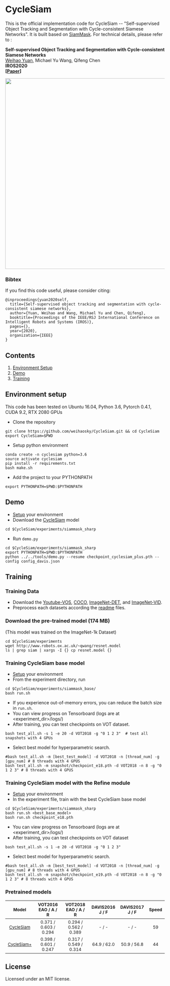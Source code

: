 # CycleSiam

This is the official implementation code for CycleSiam -- "Self-supervised Object Tracking and Segmentation with Cycle-consistent Siamese Networks". It is built based on [SiamMask](https://github.com/foolwood/SiamMask). For technical details, please refer to :

**Self-supervised Object Tracking and Segmentation with Cycle-consistent Siamese Networks** <br />
[Weihao Yuan](https://weihao-yuan.com), Michael Yu Wang, Qifeng Chen <br />
**IROS2020** <br />
**[[Paper](https://arxiv.org/pdf/2008.00637.pdf)]** <br />


<div align="center">
  <img src="http://weihao-yuan.com/wp-content/uploads/cycletrack.jpg" width="600px" />
</div>

### Bibtex
If you find this code useful, please consider citing:

```
@inproceedings{yuan2020self,
  title={Self-supervised object tracking and segmentation with cycle-consistent siamese networks},
  author={Yuan, Weihao and Wang, Michael Yu and Chen, Qifeng},
  booktitle={Proceedings of the IEEE/RSJ International Conference on Intelligent Robots and Systems (IROS)},
  pages={},
  year={2020},
  organization={IEEE}
}
```


## Contents
1. [Environment Setup](#environment-setup)
2. [Demo](#demo)
3. [Training](#training-models)

## Environment setup
This code has been tested on Ubuntu 16.04, Python 3.6, Pytorch 0.4.1, CUDA 9.2, RTX 2080 GPUs

- Clone the repository 
```
git clone https://github.com/weihaosky/CycleSiam.git && cd CycleSiam
export CycleSiam=$PWD
```
- Setup python environment
```
conda create -n cyclesiam python=3.6
source activate cyclesiam
pip install -r requirements.txt
bash make.sh
```
- Add the project to your PYTHONPATH
```
export PYTHONPATH=$PWD:$PYTHONPATH
```

## Demo
- [Setup](#environment-setup) your environment
- Download the [CycleSiam](https://hkustconnect-my.sharepoint.com/:u:/g/personal/wyuanaa_connect_ust_hk/EWdBDP-_IslEvoc78NfIMYMBHfXONVi3QvrHEx7mNd1Trw?e=CpbIJb) model
```shell
cd $CycleSiam/experiments/siammask_sharp
```
- Run `demo.py`

```shell
cd $CycleSiam/experiments/siammask_sharp
export PYTHONPATH=$PWD:$PYTHONPATH
python ../../tools/demo.py --resume checkpoint_cyclesiam_plus.pth --config config_davis.json
```


## Training

### Training Data 
- Download the [Youtube-VOS](https://youtube-vos.org/dataset/download/), 
[COCO](http://cocodataset.org/#download), 
[ImageNet-DET](http://image-net.org/challenges/LSVRC/2015/), 
and [ImageNet-VID](http://image-net.org/challenges/LSVRC/2015/).
- Preprocess each datasets according the [readme](data/ytb_vos/readme.md) files.

### Download the pre-trained model (174 MB)
(This model was trained on the ImageNet-1k Dataset)
```
cd $CycleSiam/experiments
wget http://www.robots.ox.ac.uk/~qwang/resnet.model
ls | grep siam | xargs -I {} cp resnet.model {}
```

### Training CycleSiam base model
- [Setup](#environment-setup) your environment
- From the experiment directory, run
```
cd $CycleSiam/experiments/siammask_base/
bash run.sh
```
- If you experience out-of-memory errors, you can reduce the batch size in `run.sh`.
- You can view progress on Tensorboard (logs are at <experiment\_dir>/logs/)
- After training, you can test checkpoints on VOT dataset.
```shell
bash test_all.sh -s 1 -e 20 -d VOT2018 -g "0 1 2 3"  # test all snapshots with 4 GPUs
```
- Select best model for hyperparametric search.
```shell
#bash test_all.sh -m [best_test_model] -d VOT2018 -n [thread_num] -g [gpu_num] # 8 threads with 4 GPUS
bash test_all.sh -m snapshot/checkpoint_e18.pth -d VOT2018 -n 8 -g "0 1 2 3" # 8 threads with 4 GPUS
```

### Training CycleSiam model with the Refine module
- [Setup](#environment-setup) your environment
- In the experiment file, train with the best CycleSiam base model
```
cd $CycleSiam/experiments/siammask_sharp
bash run.sh <best_base_model>
bash run.sh checkpoint_e18.pth
```
- You can view progress on Tensorboard (logs are at <experiment\_dir>/logs/)
- After training, you can test checkpoints on VOT dataset
```shell
bash test_all.sh -s 1 -e 20 -d VOT2018 -g "0 1 2 3"
```
- Select best model for hyperparametric search.
```shell
#bash test_all.sh -m [best_test_model] -d VOT2018 -n [thread_num] -g [gpu_num] # 8 threads with 4 GPUS
bash test_all.sh -m snapshot/checkpoint_e19.pth -d VOT2018 -n 8 -g "0 1 2 3" # 8 threads with 4 GPUS
```

### Pretrained models
| <sub> Model </sub> | <sub>VOT2016</br>EAO / A / R</sub> | <sub>VOT2018</br>EAO / A / R</sub>  | <sub>DAVIS2016</br>J / F</sub>  | <sub>DAVIS2017</br>J / F</sub>  | <sub> Speed </sub>
|:-------------------------:|:-------------------------------:|:-------------------------------:|:-------------------------:|:-------------------------:|:-------------------------:|
| <sub> [CycleSiam](https://hkustconnect-my.sharepoint.com/:u:/g/personal/wyuanaa_connect_ust_hk/ERV3XqfrNapOiFa7FE6eklgBmlPhPi0VtVEaeJkMLgjuCw?e=0HSdtQ) </sub> | <sub>0.371 / 0.603 / 0.294</sub> | <sub>0.294 / 0.562 / 0.389</sub>  | <sub>- / -</sub>  | <sub>- / -</sub>  | <sub> 59 </sub> |
| <sub> [CycleSiam+](https://hkustconnect-my.sharepoint.com/:u:/g/personal/wyuanaa_connect_ust_hk/EWdBDP-_IslEvoc78NfIMYMBHfXONVi3QvrHEx7mNd1Trw?e=CpbIJb) </sub> | <sub>0.398 / 0.601 / 0.247</sub> | <sub>0.317 / 0.549 / 0.314</sub>  | <sub>64.9 / 62.0</sub>  | <sub>50.9 / 56.8</sub>  | <sub> 44 </sub>  |


## License
Licensed under an MIT license.

